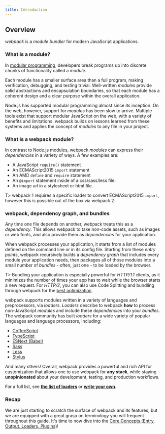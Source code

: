 ```yaml
---
title: Introduction
---
```

## Overview

*webpack* is a _module bundler_ for modern JavaScript applications.

### What is a module?

In [modular programming](https://en.wikipedia.org/wiki/Modular_programming), developers break programs up into discrete chunks of functionality called a _module_.

Each module has a smaller surface area than a full program, making verification, debugging, and testing trivial. 
Well-written _modules_ provide solid abstractions and encapsulation boundaries, so that each module has a coherent design and a clear purpose within the overall application.

Node.js has supported modular programming almost since its inception. 
On the web, however, support for _modules_ has been slow to arrive.
Multiple tools exist that support modular JavaScript on the web, with a variety of benefits and limitations.
webpack builds on lessons learned from these systems and applies the concept of _modules_ to any file in your project. 

### What is a webpack module?

In contrast to Node.js modules, webpack _modules_ can express their _dependencies_ in a variety of ways. A few examples are:

* A JavaScript `require()` statement
* An ECMAScript2015 `import` statement
* An AMD `define` and `require` statement
* An `@import` statement inside of a css/sass/less file.
* An image url in a stylesheet or html file. 

T> webpack 1 requires a specific loader to convert ECMAScript2015 `import`, however this is possible out of the box via webpack 2

### webpack, dependency graph, and bundles

Any time one file depends on another, webpack treats this as a _dependency_. This allows webpack to take non-code assets, such as images or web fonts, and also provide them as _dependencies_ for your application.

When webpack processes your application, it starts from a list of modules defined on the command line or in its config file.
Starting from these _entry points_, webpack recursively builds a _dependency graph_ that includes every module your application needs, then packages all of those modules into a small number of _bundles_ - often, just one - to be loaded by the browser. 

T> Bundling your application is especially powerful for *HTTP/1.1* clients, as it minimizes the number of times your app has to wait while the browser starts a new request. For *HTTP/2*, you can also use Code Splitting and bundling through webpack for the [best optimization](https://medium.com/webpack/webpack-http-2-7083ec3f3ce6#.7y5d3hz59).

webpack supports modules written in a variety of languages and preprocessors, via _loaders_. _Loaders_ describe to webpack **how** to process non-JavaScript _modules_ and include these _dependencies_ into your _bundles_.
The webpack community has built _loaders_ for a wide variety of popular languages and language processors, including:

* [CoffeeScript](http://coffeescript.org)
* [TypeScript](https://www.typescriptlang.org)
* [ESNext (Babel)](https://babeljs.io)
* [Sass](http://sass-lang.com)
* [Less](http://lesscss.org)
* [Stylus](http://stylus-lang.com)

And many others! Overall, webpack provides a powerful and rich API for customization that allows one to use webpack for **any stack**, while staying **unopinionated** about your development, testing, and production workflows. 

For a full list, see [**the list of loaders**](https://webpack.github.io/docs/list-of-loaders.html) or [**write your own**](./api/loaders).

### Recap

We are just starting to scratch the surface of webpack and its features, but we are equipped with a great grasp on terminology you will frequent throughout this guide. It's time to now dive into the [Core Concepts (Entry, Output, Loaders, Plugins)](./concepts/concepts)!

